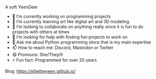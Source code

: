 A soft YeenDeer

- 🔭 I’m currently working on programming projects
- 🌱 I’m currently learning art like digital art and 3D modeling
- 👯 I’m looking to collaborate on anything really since it is fun to do projects with others at times
- 🤔 I’m looking for help with finding fun projects to work on
- 💬 Ask me about Python programming since that is my main expertise
- 📫 How to reach me: Discord, Mastodon or Twitter
- 😄 Pronouns: She/They/It
- ⚡ Fun fact: Programmed for over 20 years

Blog: <https://ellietheyeen.github.io/>
